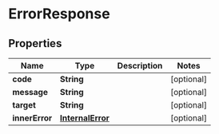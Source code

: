 
# ErrorResponse

## Properties
Name | Type | Description | Notes
------------ | ------------- | ------------- | -------------
**code** | **String** |  |  [optional]
**message** | **String** |  |  [optional]
**target** | **String** |  |  [optional]
**innerError** | [**InternalError**](InternalError.md) |  |  [optional]



